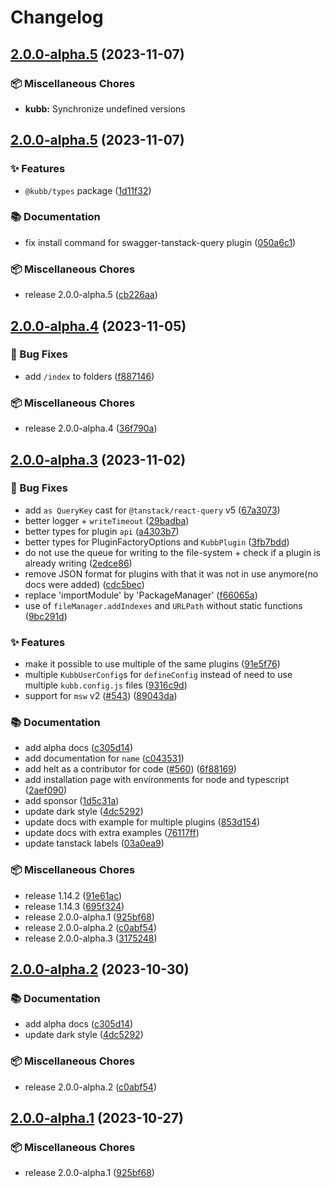 # Changelog

## [2.0.0-alpha.5](https://github.com/kubb-project/kubb/compare/kubb-v2.0.0-alpha.5...kubb-v2.0.0-alpha.5) (2023-11-07)


### 📦 Miscellaneous Chores

* **kubb:** Synchronize undefined versions

## [2.0.0-alpha.5](https://github.com/kubb-project/kubb/compare/kubb-v2.0.0-alpha.4...kubb-v2.0.0-alpha.5) (2023-11-07)


### ✨ Features

* `@kubb/types` package ([1d11f32](https://github.com/kubb-project/kubb/commit/1d11f32d846c2da3c74471cb40e76955ae45cb44))


### 📚 Documentation

* fix install command for swagger-tanstack-query plugin ([050a6c1](https://github.com/kubb-project/kubb/commit/050a6c1b67ff73879e0c0be2092d7f64c470e9e2))


### 📦 Miscellaneous Chores

* release 2.0.0-alpha.5 ([cb226aa](https://github.com/kubb-project/kubb/commit/cb226aa772601d54e44717770b12a450a3863c45))

## [2.0.0-alpha.4](https://github.com/kubb-project/kubb/compare/kubb-v2.0.0-alpha.3...kubb-v2.0.0-alpha.4) (2023-11-05)


### 🐞 Bug Fixes

* add `/index` to folders ([f887146](https://github.com/kubb-project/kubb/commit/f88714633e71266b51781729cf4c617145e54798))


### 📦 Miscellaneous Chores

* release 2.0.0-alpha.4 ([36f790a](https://github.com/kubb-project/kubb/commit/36f790a8260ce0842ca64852590e59f2c661367c))

## [2.0.0-alpha.3](https://github.com/kubb-project/kubb/compare/kubb-v2.0.0-alpha.2...kubb-v2.0.0-alpha.3) (2023-11-02)


### 🐞 Bug Fixes

* add `as QueryKey` cast for `@tanstack/react-query` v5 ([67a3073](https://github.com/kubb-project/kubb/commit/67a30731713b2f1a047f0cd72f728db752322305))
* better logger + `writeTimeout` ([29badba](https://github.com/kubb-project/kubb/commit/29badba4c0b08dcc403d3c4f796f513821e29881))
* better types for plugin `api` ([a4303b7](https://github.com/kubb-project/kubb/commit/a4303b7b102d871f514649f2edb4fb9058d6564d))
* better types for PluginFactoryOptions and `KubbPlugin` ([3fb7bdd](https://github.com/kubb-project/kubb/commit/3fb7bdd7b612373c55597705037eab9fdc8202ee))
* do not use the queue for writing to the file-system + check if a plugin is already writing ([2edce86](https://github.com/kubb-project/kubb/commit/2edce86e27787a809b0473426e3054ad3bb9aab5))
* remove JSON format for plugins with that it was not in use anymore(no docs were added) ([cdc5bec](https://github.com/kubb-project/kubb/commit/cdc5bec5371bede1d974f3ee30b9d02fa7b0008a))
* replace 'importModule' by 'PackageManager' ([f66065a](https://github.com/kubb-project/kubb/commit/f66065af900041eae6c26f301abaeef25d69157b))
* use of `fileManager.addIndexes` and `URLPath` without static functions ([9bc291d](https://github.com/kubb-project/kubb/commit/9bc291d5b9126b1d3f26803e6a1c54a3b008f634))


### ✨ Features

* make it possible to use multiple of the same plugins ([91e5f76](https://github.com/kubb-project/kubb/commit/91e5f76ecd70d82be1d2855046a9cc97fcf9d7e9))
* multiple `KubbUserConfig`s for `defineConfig` instead of need to use multiple `kubb.config.js` files ([9316c9d](https://github.com/kubb-project/kubb/commit/9316c9da0eb344b0bb58b4efadf859ae89993a46))
* support for `msw` v2 ([#543](https://github.com/kubb-project/kubb/issues/543)) ([89043da](https://github.com/kubb-project/kubb/commit/89043dac2acd5a2ec03563bd889c595e75cd538e))


### 📚 Documentation

* add alpha docs ([c305d14](https://github.com/kubb-project/kubb/commit/c305d14a34d6a3e88540ad28d25004bbc7d3c3f8))
* add documentation for `name` ([c043531](https://github.com/kubb-project/kubb/commit/c0435315263ef0ba63e05504e2aa82e7a34d212d))
* add helt as a contributor for code ([#560](https://github.com/kubb-project/kubb/issues/560)) ([6f88169](https://github.com/kubb-project/kubb/commit/6f88169e464ffa7caa12d92514c989754b4df9f4))
* add installation page with environments for node and typescript ([2aef090](https://github.com/kubb-project/kubb/commit/2aef090477d529b04c868f595cb5796f6a51b39a))
* add sponsor ([1d5c31a](https://github.com/kubb-project/kubb/commit/1d5c31a63bbec5ae1eede9f597421b3f3e345e56))
* update dark style ([4dc5292](https://github.com/kubb-project/kubb/commit/4dc52922292a3d2add2b80c363f7e02cd0e4a040))
* update docs with example for multiple plugins ([853d154](https://github.com/kubb-project/kubb/commit/853d1548979d1ebf82393ee0bafa37292d65b767))
* update docs with extra examples ([76117ff](https://github.com/kubb-project/kubb/commit/76117ff13abc16ff981fc0184206735063d922be))
* update tanstack labels ([03a0ea9](https://github.com/kubb-project/kubb/commit/03a0ea90f63d1e45723d4d2c7072bcccd45be7e9))


### 📦 Miscellaneous Chores

* release 1.14.2 ([91e61ac](https://github.com/kubb-project/kubb/commit/91e61acde1c3824c40f291e1142363eaa95fb1cf))
* release 1.14.3 ([695f324](https://github.com/kubb-project/kubb/commit/695f3242d61ac13f4284f3bdf529a3bc0e353244))
* release 2.0.0-alpha.1 ([925bf68](https://github.com/kubb-project/kubb/commit/925bf686956804aad82ba6480152427aaa6ad4f8))
* release 2.0.0-alpha.2 ([c0abf54](https://github.com/kubb-project/kubb/commit/c0abf54220849007e354f594267cd69086c38b07))
* release 2.0.0-alpha.3 ([3175248](https://github.com/kubb-project/kubb/commit/3175248895d3def0e32fbf87a7ffa45c0c859b68))

## [2.0.0-alpha.2](https://github.com/kubb-project/kubb/compare/kubb-v2.0.0-alpha.1...kubb-v2.0.0-alpha.2) (2023-10-30)


### 📚 Documentation

* add alpha docs ([c305d14](https://github.com/kubb-project/kubb/commit/c305d14a34d6a3e88540ad28d25004bbc7d3c3f8))
* update dark style ([4dc5292](https://github.com/kubb-project/kubb/commit/4dc52922292a3d2add2b80c363f7e02cd0e4a040))


### 📦 Miscellaneous Chores

* release 2.0.0-alpha.2 ([c0abf54](https://github.com/kubb-project/kubb/commit/c0abf54220849007e354f594267cd69086c38b07))

## [2.0.0-alpha.1](https://github.com/kubb-project/kubb/compare/kubb-v1.14.5...kubb-v2.0.0-alpha.1) (2023-10-27)


### 📦 Miscellaneous Chores

* release 2.0.0-alpha.1 ([925bf68](https://github.com/kubb-project/kubb/commit/925bf686956804aad82ba6480152427aaa6ad4f8))
